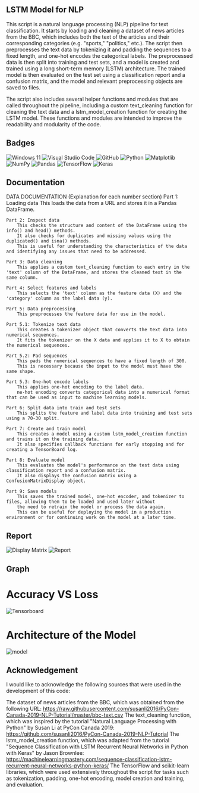 ## LSTM Model for NLP
This script is a natural language processing (NLP) pipeline for text classification. It starts by loading and cleaning a dataset of news articles from the BBC, which includes both the text of the articles and their corresponding categories (e.g. "sports," "politics," etc.). The script then preprocesses the text data by tokenizing it and padding the sequences to a fixed length, and one-hot encodes the categorical labels. The preprocessed data is then split into training and test sets, and a model is created and trained using a long short-term memory (LSTM) architecture. The trained model is then evaluated on the test set using a classification report and a confusion matrix, and the model and relevant preprocessing objects are saved to files.

The script also includes several helper functions and modules that are called throughout the pipeline, including a custom text_cleaning function for cleaning the text data and a lstm_model_creation function for creating the LSTM model. These functions and modules are intended to improve the readability and modularity of the code.

## Badges

![Windows 11](https://img.shields.io/badge/Windows%2011-%230079d5.svg?style=for-the-badge&logo=Windows%2011&logoColor=white)
![Visual Studio Code](https://img.shields.io/badge/Visual%20Studio%20Code-0078d7.svg?style=for-the-badge&logo=visual-studio-code&logoColor=white)
![GitHub](https://img.shields.io/badge/github-%23121011.svg?style=for-the-badge&logo=github&logoColor=white)
![Python](https://img.shields.io/badge/python-3670A0?style=for-the-badge&logo=python&logoColor=ffdd54)
![Matplotlib](https://img.shields.io/badge/Matplotlib-%23ffffff.svg?style=for-the-badge&logo=Matplotlib&logoColor=black)
![NumPy](https://img.shields.io/badge/numpy-%23013243.svg?style=for-the-badge&logo=numpy&logoColor=white)
![Pandas](https://img.shields.io/badge/pandas-%23150458.svg?style=for-the-badge&logo=pandas&logoColor=white)
![TensorFlow](https://img.shields.io/badge/TensorFlow-%23FF6F00.svg?style=for-the-badge&logo=TensorFlow&logoColor=white)
![Keras](https://img.shields.io/badge/Keras-%23D00000.svg?style=for-the-badge&logo=Keras&logoColor=white)

## Documentation
DATA DOCUMENTATION (Explanation for each number section)
    Part 1: Loading data 
        This loads the data from a URL and stores it in a Pandas DataFrame.

    Part 2: Inspect data
        This checks the structure and content of the DataFrame using the info() and head() methods. 
        It also checks for duplicates and missing values using the duplicated() and isna() methods. 
        This is useful for understanding the characteristics of the data and identifying any issues that need to be addressed.

    Part 3: Data cleaning
        This applies a custom text_cleaning function to each entry in the 'text' column of the DataFrame, and stores the cleaned text in the same column.

    Part 4: Select features and labels
        This selects the 'text' column as the feature data (X) and the 'category' column as the label data (y).

    Part 5: Data preprocessing
        This preprocesses the feature data for use in the model.

    Part 5.1: Tokenize text data
        This creates a tokenizer object that converts the text data into numerical sequences. 
        It fits the tokenizer on the X data and applies it to X to obtain the numerical sequences.

    Part 5.2: Pad sequences
        This pads the numerical sequences to have a fixed length of 300. 
        This is necessary because the input to the model must have the same shape.

    Part 5.3: One-hot encode labels
        This applies one-hot encoding to the label data. 
        ne-hot encoding converts categorical data into a numerical format that can be used as input to machine learning models.

    Part 6: Split data into train and test sets
        This splits the feature and label data into training and test sets using a 70-30 split.

    Part 7: Create and train model
        This creates a model using a custom lstm_model_creation function and trains it on the training data. 
        It also specifies callback functions for early stopping and for creating a TensorBoard log.

    Part 8: Evaluate model
        This evaluates the model's performance on the test data using classification report and a confusion matrix. 
        It also displays the confusion matrix using a ConfusionMatrixDisplay object.

    Part 9: Save models
        This saves the trained model, one-hot encoder, and tokenizer to files, allowing them to be loaded and used later without 
        the need to retrain the model or process the data again. 
        This can be useful for deploying the model in a production environment or for continuing work on the model at a later time.
## Report
![Display Matrix](https://user-images.githubusercontent.com/82282919/211462960-227d736b-72eb-40ed-8044-a4b1c68eaead.png)
![Report](https://user-images.githubusercontent.com/82282919/211462990-cc298d6e-152a-4bc1-8067-53e28ff15635.png)

## Graph
# Accuracy VS Loss
![Tensorboard](https://user-images.githubusercontent.com/82282919/211463181-d9e4a42c-91a5-4a32-8368-b4735e3c0fa8.png)

# Architecture of the Model
![model](https://user-images.githubusercontent.com/82282919/211461584-c21a3dd2-1f76-447f-beac-705321e14a29.png)

## Acknowledgement
I would like to acknowledge the following sources that were used in the development of this code:

The dataset of news articles from the BBC, which was obtained from the following URL: https://raw.githubusercontent.com/susanli2016/PyCon-Canada-2019-NLP-Tutorial/master/bbc-text.csv
The text_cleaning function, which was inspired by the tutorial "Natural Language Processing with Python" by Susan Li at PyCon Canada 2019: https://github.com/susanli2016/PyCon-Canada-2019-NLP-Tutorial
The lstm_model_creation function, which was adapted from the tutorial "Sequence Classification with LSTM Recurrent Neural Networks in Python with Keras" by Jason Brownlee: https://machinelearningmastery.com/sequence-classification-lstm-recurrent-neural-networks-python-keras/
The TensorFlow and scikit-learn libraries, which were used extensively throughout the script for tasks such as tokenization, padding, one-hot encoding, model creation and training, and evaluation.
